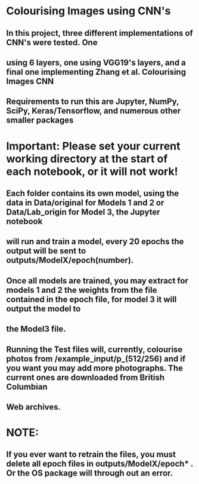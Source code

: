 # Colourising Images using CNN's

## In this project, three different implementations of CNN's were tested. One 
## using 6 layers, one using VGG19's layers, and a final one implementing Zhang et al. Colourising Images CNN


## Requirements to run this are Jupyter, NumPy, SciPy, Keras/Tensorflow, and numerous other smaller packages

# Important: Please set your current working directory at the start of each notebook, or it will not work!

## Each folder contains its own model, using the data in Data/original for Models 1 and 2 or Data/Lab_origin for Model 3, the Jupyter notebook
## will run and train a model, every 20 epochs the output will be sent to outputs/ModelX/epoch(number).

## Once all models are trained, you may extract for models 1 and 2 the weights from the file contained in the epoch file, for model 3 it will output the model to
## the Model3 file. 

## Running the Test files will, currently, colourise photos from /example_input/p_(512/256) and if you want you may add more photographs. The current ones are downloaded from British Columbian
## Web archives.

# NOTE:
## If you ever want to retrain the files, you must delete all epoch files in outputs/ModelX/epoch* . Or the OS package will through out an error.